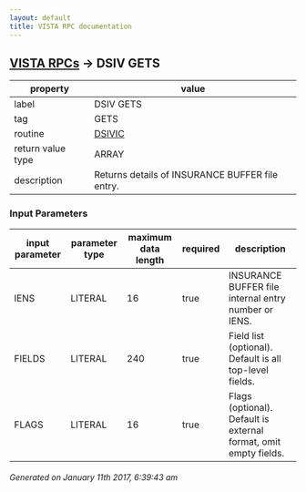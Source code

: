 ```yaml
---
layout: default
title: VISTA RPC documentation
---
```




## [VISTA RPCs](TableOfContent.md) &#8594; DSIV GETS 

 property | value 
--- | --- 
 label | DSIV GETS
 tag | GETS
 routine | [DSIVIC](http://code.osehra.org/dox/Routine_DSIVIC_source.html)
 return value type | ARRAY
 description | Returns details of INSURANCE BUFFER file entry.

### Input Parameters

| input parameter | parameter type | maximum data length | required | description | 
| --- | --- | --- | --- | --- | 
| IENS | LITERAL | 16 | true | INSURANCE BUFFER file internal entry number or IENS. | 
| FIELDS | LITERAL | 240 | true | Field list (optional).  Default is all top-level fields. | 
| FLAGS | LITERAL | 16 | true | Flags (optional).  Default is external format, omit empty fields. | 




 ###### Generated on January 11th 2017, 6:39:43 am